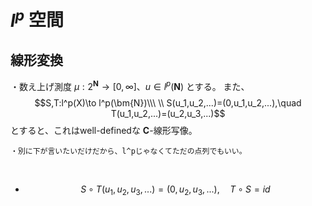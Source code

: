



# $l^p$ 空間

## 線形変換

・数え上げ測度 $\mu:2^{\bm{N}}\to[0,\infty]$、$u\in l^p(\bm{N})$ とする。
また、
$$S,T:l^p(X)\to l^p(\bm{N})\\\ \\
S(u_1,u_2,...)=(0,u_1,u_2,...),\quad T(u_1,u_2,...)=(u_2,u_3,...)$$
とすると、これはwell-definedな $\bm{C}$-線形写像。

    ・別に下が言いたいだけだから、l^pじゃなくてただの点列でもいい。
<br>

- $$S\circ T(u_1,u_2,u_3,...)=(0,u_2,u_3,...),\quad T\circ S=id$$